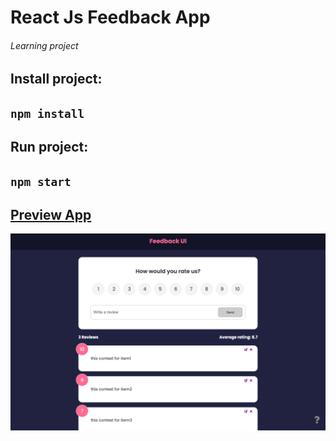 # React Js Feedback App
###### Learning project

## Install project:
## `npm install`

## Run project:
## `npm start`

## [Preview App](https://geo-feedback-react.netlify.app/)

![preview image](https://github.com/Georgefraiha/Feedback/blob/master/screenshots/1.png)

